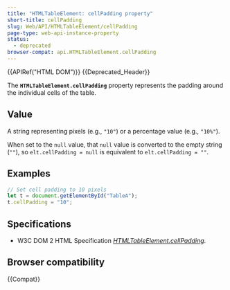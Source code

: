 ```yaml
---
title: "HTMLTableElement: cellPadding property"
short-title: cellPadding
slug: Web/API/HTMLTableElement/cellPadding
page-type: web-api-instance-property
status:
  - deprecated
browser-compat: api.HTMLTableElement.cellPadding
---
```


{{APIRef("HTML DOM")}} {{Deprecated_Header}}

The **`HTMLTableElement.cellPadding`** property represents the
padding around the individual cells of the table.

## Value

A string representing pixels (e.g., `"10"`) or a percentage value (e.g., `"10%"`).

When set to the `null` value, that `null` value is converted to the empty string (`""`), so `elt.cellPadding = null` is equivalent to `elt.cellPadding = ""`.

## Examples

```js
// Set cell padding to 10 pixels
let t = document.getElementById("TableA");
t.cellPadding = "10";
```

## Specifications

- W3C DOM 2 HTML Specification [_HTMLTableElement.cellPadding_](https://www.w3.org/TR/DOM-Level-2-HTML/html.html#ID-59162158).

## Browser compatibility

{{Compat}}
